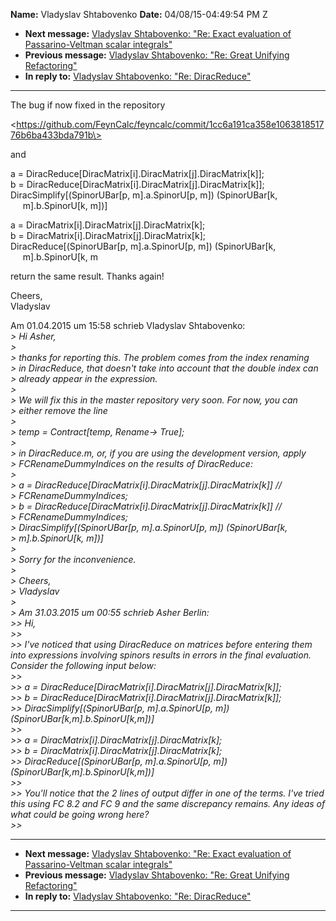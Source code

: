 **Name:** Vladyslav Shtabovenko
**Date:** 04/08/15-04:49:54 PM Z

  - **Next message:** [Vladyslav Shtabovenko: "Re: Exact evaluation of
    Passarino-Veltman scalar integrals"](0873.html)
  - **Previous message:** [Vladyslav Shtabovenko: "Re: Great Unifying
    Refactoring"](0871.html)
  - **In reply to:** [Vladyslav Shtabovenko: "Re:
    DiracReduce"](0867.html)

-----

The bug if now fixed in the repository  

\<https://github.com/FeynCalc/feyncalc/commit/1cc6a191ca358e106381851776b6ba433bda791b\>  

and  

a =
DiracReduce[DiracMatrix[i].DiracMatrix[j].DiracMatrix[k]];  
b =
DiracReduce[DiracMatrix[i].DiracMatrix[j].DiracMatrix[k]];  
DiracSimplify[(SpinorUBar[p, m].a.SpinorU[p, m])
(SpinorUBar[k,  
     m].b.SpinorU[k, m])]  

a =
DiracMatrix[i].DiracMatrix[j].DiracMatrix[k];  
b =
DiracMatrix[i].DiracMatrix[j].DiracMatrix[k];  
DiracReduce[(SpinorUBar[p, m].a.SpinorU[p, m])
(SpinorUBar[k,  
     m].b.SpinorU[k, m  

return the same result. Thanks again\!  

Cheers,  
Vladyslav  

Am 01.04.2015 um 15:58 schrieb Vladyslav Shtabovenko:  
*\> Hi Asher,*  
*\>*  
*\> thanks for reporting this. The problem comes from the index
renaming*  
*\> in DiracReduce, that doesn't take into account that the double index
can*  
*\> already appear in the expression.*  
*\>*  
*\> We will fix this in the master repository very soon. For now, you
can*  
*\> either remove the line*  
*\>*  
*\> temp = Contract[temp, Rename-\> True];*  
*\>*  
*\> in DiracReduce.m, or, if you are using the development version,
apply*  
*\> FCRenameDummyIndices on the results of DiracReduce:*  
*\>*  
*\> a =
DiracReduce[DiracMatrix[i].DiracMatrix[j].DiracMatrix[k]]
//*  
*\> FCRenameDummyIndices;*  
*\> b =
DiracReduce[DiracMatrix[i].DiracMatrix[j].DiracMatrix[k]]
//*  
*\> FCRenameDummyIndices;*  
*\> DiracSimplify[(SpinorUBar[p, m].a.SpinorU[p, m])
(SpinorUBar[k,*  
*\> m].b.SpinorU[k, m])]*  
*\>*  
*\> Sorry for the inconvenience.*  
*\>*  
*\> Cheers,*  
*\> Vladyslav*  
*\>*  
*\> Am 31.03.2015 um 00:55 schrieb Asher Berlin:*  
*\>\> Hi,*  
*\>\>*  
*\>\> I've noticed that using DiracReduce on matrices before entering
them into expressions involving spinors results in errors in the final
evaluation. Consider the following input below:*  
*\>\>*  
*\>\> a =
DiracReduce[DiracMatrix[i].DiracMatrix[j].DiracMatrix[k]];*  
*\>\> b =
DiracReduce[DiracMatrix[i].DiracMatrix[j].DiracMatrix[k]];*  
*\>\> DiracSimplify[(SpinorUBar[p, m].a.SpinorU[p,
m])(SpinorUBar[k,m].b.SpinorU[k,m])]*  
*\>\>*  
*\>\> a =
DiracMatrix[i].DiracMatrix[j].DiracMatrix[k];*  
*\>\> b =
DiracMatrix[i].DiracMatrix[j].DiracMatrix[k];*  
*\>\> DiracReduce[(SpinorUBar[p, m].a.SpinorU[p,
m])(SpinorUBar[k,m].b.SpinorU[k,m])]*  
*\>\>*  
*\>\> You'll notice that the 2 lines of output differ in one of the
terms. I've tried this using FC 8.2 and FC 9 and the same discrepancy
remains. Any ideas of what could be going wrong here?*  
*\>\>*  

-----

  - **Next message:** [Vladyslav Shtabovenko: "Re: Exact evaluation of
    Passarino-Veltman scalar integrals"](0873.html)
  - **Previous message:** [Vladyslav Shtabovenko: "Re: Great Unifying
    Refactoring"](0871.html)
  - **In reply to:** [Vladyslav Shtabovenko: "Re:
    DiracReduce"](0867.html)

-----

